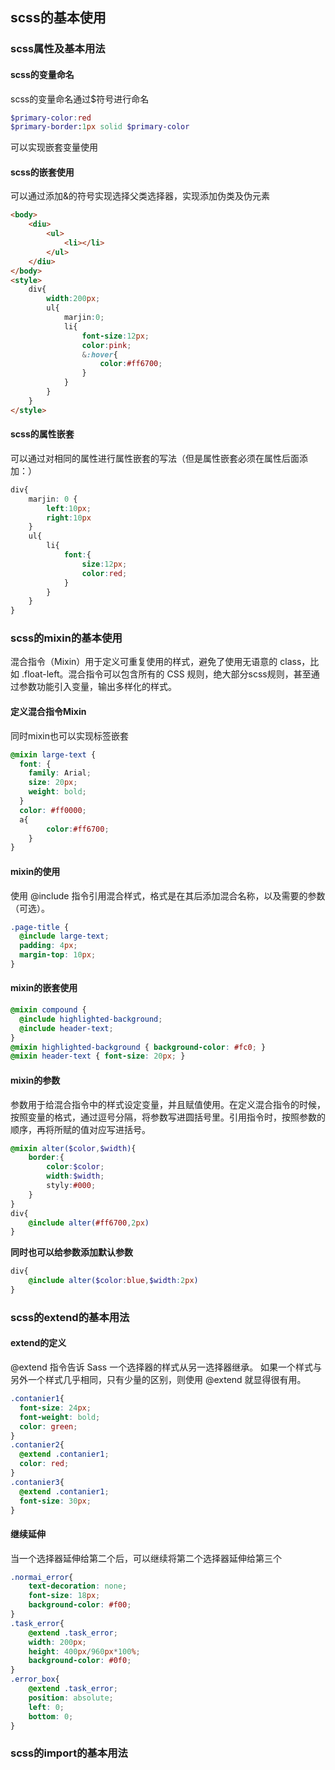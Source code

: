 ## scss的基本使用
### scss属性及基本用法
#### scss的变量命名
scss的变量命名通过$符号进行命名
``` scss
$primary-color:red
$primary-border:1px solid $primary-color
```
 可以实现嵌套变量使用
 #### scss的嵌套使用
 可以通过添加&的符号实现选择父类选择器，实现添加伪类及伪元素
``` html
<body>
    <diu>
    	<ul>
            <li></li>
        </ul>
    </diu>
</body>
<style>
    div{
        width:200px;
        ul{
            marjin:0;
            li{
                font-size:12px;
                color:pink;
                &:hover{
                    color:#ff6700;
                }
            }
        }
    }
</style>
```
#### scss的属性嵌套
可以通过对相同的属性进行属性嵌套的写法（但是属性嵌套必须在属性后面添加：）

``` scss
div{
    marjin: 0 {
        left:10px;
        right:10px
    }
    ul{
        li{
            font:{
                size:12px;
                color:red;
            }
        }
    }
}
```
### scss的mixin的基本使用

混合指令（Mixin）用于定义可重复使用的样式，避免了使用无语意的 class，比如 .float-left。混合指令可以包含所有的 CSS 规则，绝大部分scss规则，甚至通过参数功能引入变量，输出多样化的样式。
#### 定义混合指令Mixin

同时mixin也可以实现标签嵌套

``` scss
@mixin large-text {
  font: {
    family: Arial;
    size: 20px;
    weight: bold;
  }
  color: #ff0000;
  a{
        color:#ff6700;
    }
}
```

#### mixin的使用

 使用 @include 指令引用混合样式，格式是在其后添加混合名称，以及需要的参数（可选）。

``` scss
.page-title {
  @include large-text;
  padding: 4px;
  margin-top: 10px;
}
```

#### mixin的嵌套使用

``` scss
@mixin compound {
  @include highlighted-background;
  @include header-text;
}
@mixin highlighted-background { background-color: #fc0; }
@mixin header-text { font-size: 20px; }
```

#### mixin的参数

参数用于给混合指令中的样式设定变量，并且赋值使用。在定义混合指令的时候，按照变量的格式，通过逗号分隔，将参数写进圆括号里。引用指令时，按照参数的顺序，再将所赋的值对应写进括号。

``` scss
@mixin alter($color,$width){
    border:{
        color:$color;
        width:$width;
        styly:#000;
    }
}
div{
    @include alter(#ff6700,2px)
}
```

**同时也可以给参数添加默认参数**

``` scss
div{
    @include alter($color:blue,$width:2px)
}
```

### scss的extend的基本用法

#### extend的定义

@extend 指令告诉 Sass 一个选择器的样式从另一选择器继承。
如果一个样式与另外一个样式几乎相同，只有少量的区别，则使用 @extend 就显得很有用。

``` scss
.contanier1{
  font-size: 24px;
  font-weight: bold;
  color: green;
}
.contanier2{ 
  @extend .contanier1;
  color: red;
}
.contanier3{ 
  @extend .contanier1;
  font-size: 30px;
}
```

#### 继续延伸

当一个选择器延伸给第二个后，可以继续将第二个选择器延伸给第三个

``` scss
.normai_error{
    text-decoration: none;
    font-size: 18px;
    background-color: #f00;
}
.task_error{
    @extend .task_error;
    width: 200px;
    height: 400px/960px*100%;
    background-color: #0f0;
}
.error_box{
    @extend .task_error;
    position: absolute;
    left: 0;
    bottom: 0;
}
```

### scss的import的基本用法
